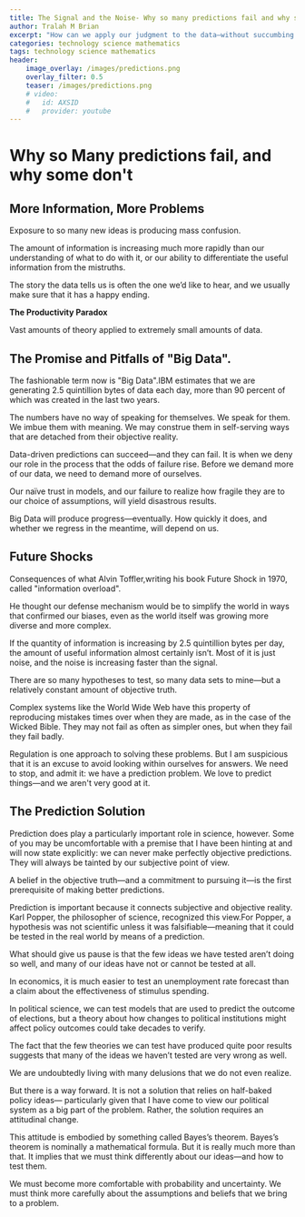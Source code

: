 ```yaml
---
title: The Signal and the Noise- Why so many predictions fail and why some don't
author: Tralah M Brian
excerpt: "How can we apply our judgment to the data—without succumbing to our biases? Information is no longer a scarce commodity; we have more of it than we know what to do with. But relatively little of it is useful. We perceive it selectively, subjectively, and without much self-regard for the distortions that this causes. We think we want information when we really want knowledge. The signal is the truth. The noise is what distracts us from the truth."
categories: technology science mathematics
tags: technology science mathematics
header:
    image_overlay: /images/predictions.png
    overlay_filter: 0.5
    teaser: /images/predictions.png
    # video:
    # 	id: AXSID
    # 	provider: youtube
---
```


# Why so Many predictions fail, and why some don't


## More Information, More Problems
Exposure to so many new ideas is producing mass confusion.

The amount of information is increasing much more rapidly than our understanding of what to do with it, or our ability to differentiate the useful information from the mistruths.

The story the data tells us is often the one we’d like to hear, and we usually make sure that it has a happy ending.

**The Productivity Paradox**

Vast amounts of theory applied to extremely small amounts of data.

## The Promise and Pitfalls of "Big Data".
The fashionable term now is "Big Data".IBM estimates that we are generating 2.5 quintillion bytes of data each day, more than 90 percent of which was created in the last two years.

The numbers have no way of speaking for themselves. We speak for them. We imbue them with meaning.
We may construe them in self-serving ways that are detached from their objective reality.

Data-driven predictions can succeed—and they can fail. It is when we deny our role in the process that the odds of failure rise. Before we demand more of our data, we need to demand more of ourselves.

Our naïve trust in models, and our failure to realize how fragile they are to our choice of assumptions, will  yield disastrous results.

Big Data will produce progress—eventually. How quickly it does, and whether we regress in the meantime, will depend on us.

## Future Shocks
Consequences of what Alvin Toffler,writing his book Future Shock in 1970, called "information overload".

He thought our defense mechanism would be to simplify the world in ways that confirmed our biases, even as the world itself was growing more diverse and more complex.


If the quantity of information is increasing by 2.5 quintillion bytes per day, the amount of useful information almost certainly isn’t. Most of it is just noise, and the noise is increasing faster than the signal.

There are so many hypotheses to test, so many data sets to mine—but a relatively constant amount of objective truth.

Complex systems like the World Wide Web have this property of reproducing mistakes times over when they are made, as in the case of the Wicked Bible. They may not fail as often as simpler ones, but when they fail they fail badly.


Regulation is one approach to solving these problems. But I am suspicious that it is an excuse to avoid looking within ourselves for answers.
We need to stop, and admit it: we have a prediction problem. We love to predict things—and we aren't very good at it.

## The Prediction Solution
Prediction does play a particularly important role in science, however. Some of you
may be uncomfortable with a premise that I have been hinting at and will now state
explicitly: we can never make perfectly objective predictions. They will always be tainted by our subjective point of view.

A belief in the objective truth—and a commitment to pursuing it—is the first prerequisite of making better predictions.

Prediction is important because it connects subjective and objective reality.
Karl Popper, the philosopher of science, recognized this view.For Popper, a hypothesis was not scientific unless it was falsifiable—meaning that it could be tested in the real world by means of a prediction.

What should give us pause is that the few ideas we have tested aren’t doing so well, and many of our ideas have not or cannot be tested at all.

In economics, it is much easier to test an unemployment rate forecast than a claim about the effectiveness of stimulus spending.

In political science, we can test models that are used to predict the outcome of elections, but a theory about how changes to political institutions might affect policy outcomes could take decades to verify.

The fact that the few theories we can test have produced quite poor results suggests that many of the ideas we haven’t tested are very wrong as well.

We are undoubtedly living with many delusions that we do not even realize.

But there is a way forward. It is not a solution that relies on half-baked policy ideas— particularly given that I have come to view our political system as a big part of the problem.
Rather, the solution requires an attitudinal change.

This attitude is embodied by something called Bayes’s theorem.
Bayes’s theorem is nominally a mathematical formula.
But it is really much more than that. It implies that we must think differently about our ideas—and how to test them.

We must become more comfortable with probability and uncertainty. We must think more carefully about the assumptions and beliefs that we bring to a problem.

